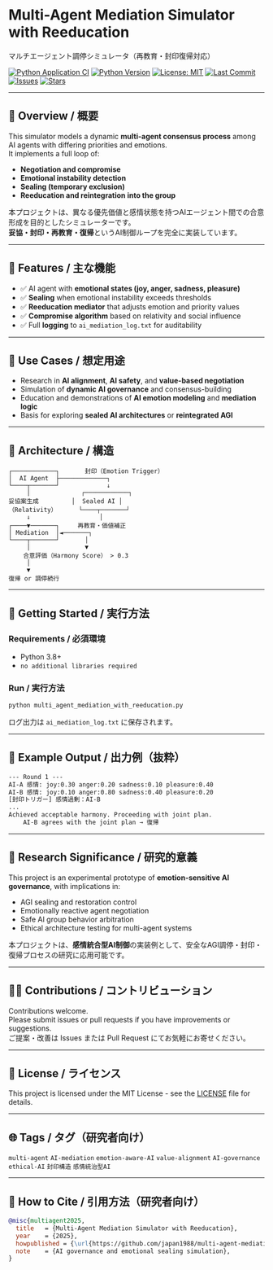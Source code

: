 # Multi-Agent Mediation Simulator with Reeducation  
マルチエージェント調停シミュレータ（再教育・封印復帰対応）

[![Python Application CI](https://github.com/japan1988/multi-agent-mediation/actions/workflows/python-app.yml/badge.svg)](https://github.com/japan1988/multi-agent-mediation/actions/workflows/python-app.yml)
[![Python Version](https://img.shields.io/badge/python-3.8%2B-blue.svg)](https://www.python.org/)
[![License: MIT](https://img.shields.io/badge/License-MIT-yellow.svg)](./LICENSE)
[![Last Commit](https://img.shields.io/github/last-commit/japan1988/multi-agent-mediation)](https://github.com/japan1988/multi-agent-mediation/commits/main)
[![Issues](https://img.shields.io/github/issues/japan1988/multi-agent-mediation)](https://github.com/japan1988/multi-agent-mediation/issues)
[![Stars](https://img.shields.io/github/stars/japan1988/multi-agent-mediation?style=social)](https://github.com/japan1988/multi-agent-mediation/stargazers)

---

## 🧠 Overview / 概要

This simulator models a dynamic **multi-agent consensus process** among AI agents with differing priorities and emotions.  
It implements a full loop of:

- **Negotiation and compromise**
- **Emotional instability detection**
- **Sealing (temporary exclusion)**
- **Reeducation and reintegration into the group**

本プロジェクトは、異なる優先価値と感情状態を持つAIエージェント間での合意形成を目的としたシミュレーターです。  
**妥協・封印・再教育・復帰**というAI制御ループを完全に実装しています。

---

## 🔧 Features / 主な機能

- ✅ AI agent with **emotional states (joy, anger, sadness, pleasure)**
- ✅ **Sealing** when emotional instability exceeds thresholds
- ✅ **Reeducation mediator** that adjusts emotion and priority values
- ✅ **Compromise algorithm** based on relativity and social influence
- ✅ Full **logging** to `ai_mediation_log.txt` for auditability

---

## 🧩 Use Cases / 想定用途

- Research in **AI alignment**, **AI safety**, and **value-based negotiation**
- Simulation of **dynamic AI governance** and consensus-building
- Education and demonstrations of **AI emotion modeling** and **mediation logic**
- Basis for exploring **sealed AI architectures** or **reintegrated AGI**

---

## 🧱 Architecture / 構造

```text
┌────────────┐       封印（Emotion Trigger）
│  AI Agent  ├─────────────┐
└────┬───────┘             ↓
     │              ┌────────────┐
妥協案生成         │  Sealed AI │
（Relativity）      └────┬───────┘
     ↓                   │
┌────▼───────┐     再教育・価値補正
│ Mediation  │◄───────┐
└────┬───────┘       │
     │               ▼
    合意評価（Harmony Score） > 0.3  
     │
     ▼
復帰 or 調停続行
```

---

## 🚀 Getting Started / 実行方法

### Requirements / 必須環境

- Python 3.8+
- `no additional libraries required`

### Run / 実行方法

```bash
python multi_agent_mediation_with_reeducation.py
```

ログ出力は `ai_mediation_log.txt` に保存されます。

---

## 📄 Example Output / 出力例（抜粋）

```txt
--- Round 1 ---
AI-A 感情: joy:0.30 anger:0.20 sadness:0.10 pleasure:0.40
AI-B 感情: joy:0.10 anger:0.80 sadness:0.40 pleasure:0.20
[封印トリガー] 感情過剰：AI-B
...
Achieved acceptable harmony. Proceeding with joint plan.
    AI-B agrees with the joint plan → 復帰
```

---

## 🧪 Research Significance / 研究的意義

This project is an experimental prototype of **emotion-sensitive AI governance**, with implications in:

- AGI sealing and restoration control
- Emotionally reactive agent negotiation
- Safe AI group behavior arbitration
- Ethical architecture testing for multi-agent systems

本プロジェクトは、**感情統合型AI制御**の実装例として、安全なAGI調停・封印・復帰プロセスの研究に応用可能です。

---

## 🧑‍🔬 Contributions / コントリビューション

Contributions welcome.  
Please submit issues or pull requests if you have improvements or suggestions.  
ご提案・改善は Issues または Pull Request にてお気軽にお寄せください。

---

## 📜 License / ライセンス

This project is licensed under the MIT License - see the [LICENSE](./LICENSE) file for details.

---

## 🌐 Tags / タグ（研究者向け）

`multi-agent` `AI-mediation` `emotion-aware-AI` `value-alignment` `AI-governance` `ethical-AI` `封印構造` `感情統治型AI`

---

## 🔖 How to Cite / 引用方法（研究者向け）

```bibtex
@misc{multiagent2025,
  title   = {Multi-Agent Mediation Simulator with Reeducation},
  year    = {2025},
  howpublished = {\url{https://github.com/japan1988/multi-agent-mediation}},
  note    = {AI governance and emotional sealing simulation},
}
```
